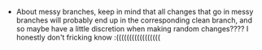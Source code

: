 - About messy branches, keep in mind that all changes that go in messy branches will probably end up in the corresponding clean branch, and so maybe have a little discretion when making random changes???? I honestly don't fricking know :(((((((((((((((((